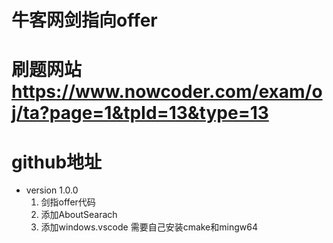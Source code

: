 
# 牛客网剑指向offer
# 刷题网站 https://www.nowcoder.com/exam/oj/ta?page=1&tpId=13&type=13
# github地址
* version 1.0.0    
  1. 剑指offer代码
  2. 添加AboutSearach
  3. 添加windows.vscode 需要自己安装cmake和mingw64